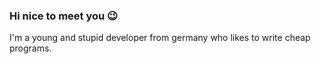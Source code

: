 ### Hi nice to meet you 😉 

I'm a young and stupid developer from germany who likes to write cheap programs.
